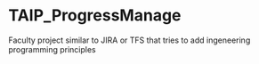 # TAIP_ProgressManage
Faculty project similar to JIRA or TFS that tries to add ingeneering programming principles
